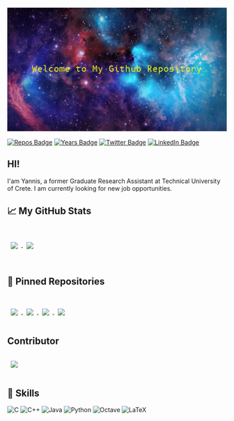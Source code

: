 <!-- [![Yannis Papagiannakos GitHub Banner](./assets/welcoming_gif_low.gif)](https://github.com/JohnPapagiannakos) -->
<p align="center">
    <img src='.assets/welcoming_gif_low.gif' alt="banner" width="2000"></img>
</p>


<!-- [![Visits Badge](https://badges.pufler.dev/visits/JohnPapagiannakos/JohnPapagiannakos)](https://badges.pufler.dev) -->
[![Repos Badge](https://badges.pufler.dev/repos/JohnPapagiannakos)](https://badges.pufler.dev)    [![Years Badge](https://badges.pufler.dev/years/JohnPapagiannakos)](https://badges.pufler.dev)   [![Twitter Badge](https://img.shields.io/badge/Twitter-Profile-informational?style=flat&logo=twitter&logoColor=white&color=1CA2F1)](https://twitter.com/jpapajohnn)   [![LinkedIn Badge](https://img.shields.io/badge/LinkedIn-Profile-informational?style=flat&logo=linkedin&logoColor=white&color=0D76A8)](https://www.linkedin.com/in/yannis-marios-papagiannakos/)

## HI!
I'am Yannis, a former Graduate Research Assistant at Technical University of Crete. I am currently looking for new job opportunities.

## &#x1f4c8; My GitHub Stats
<br>
<a href="https://github.com/JohnPapagiannakos">
  <img align="center" style="margin:0.5rem" src="https://github-readme-stats.vercel.app/api/top-langs/?username=JohnPapagiannakos&hide=html,css&title_color=ffffff&text_color=c9cacc&icon_color=4AB197&bg_color=1A2B34" /> </a> 

<a href="https://github.com/JohnPapagiannakos">
  <img align="center" style="margin:1rem 0.5rem" src="https://github-readme-stats.vercel.app/api?username=JohnPapagiannakos&title_color=ffffff&text_color=c9cacc&icon_color=4AB197&bg_color=1A2B34" />
</a>
<br>
<br>

## 📌 Pinned Repositories
<br>

<a href="https://github.com/JohnPapagiannakos/Mandlebrot_CUDA">
  <img align="center" style="margin:1rem 0.5rem" src="https://github-readme-stats.vercel.app/api/pin/?username=JohnPapagiannakos&repo=Mandlebrot_CUDA&title_color=ffffff&text_color=c9cacc&icon_color=4AB197&bg_color=1A2B34" />
</a>

<a href="https://github.com/JohnPapagiannakos/Mandlebrot_CUDA">
  <img align="center" style="margin:1rem 0.5rem" src="https://github-readme-stats.vercel.app/api/pin/?username=JohnPapagiannakos&repo=graphcpp&title_color=ffffff&text_color=c9cacc&icon_color=4AB197&bg_color=1A2B34" />
</a>

<a href="https://github.com/JohnPapagiannakos/Mandlebrot_CUDA">
  <img align="center" style="margin:1rem 0.5rem" src="https://github-readme-stats.vercel.app/api/pin/?username=JohnPapagiannakos&repo=merkletree&title_color=ffffff&text_color=c9cacc&icon_color=4AB197&bg_color=1A2B34" />
</a>

<a href="https://github.com/JohnPapagiannakos/meteoAPI">
  <img align="center" style="margin:1rem 0.5rem" src="https://github-readme-stats.vercel.app/api/pin/?username=JohnPapagiannakos&repo=meteoAPI&title_color=ffffff&text_color=c9cacc&icon_color=4AB197&bg_color=1A2B34" />
</a>

</a>

## Contributor

<a href="https://github.com/neurocom/partensor-toolbox">
  <img align="center" style="margin:1rem 0.5rem" src="https://github-readme-stats.vercel.app/api/pin/?username=neurocom&repo=partensor-toolbox&title_color=ffffff&text_color=c9cacc&icon_color=4AB197&bg_color=1A2B34" />
</a>

## 💼 Skills
<!-- https://github.com/Ileriayo/markdown-badges -->
![C](https://img.shields.io/badge/c-%2300599C.svg?style=for-the-badge&logo=c&logoColor=white) ![C++](https://img.shields.io/badge/c++-%2300599C.svg?style=for-the-badge&logo=c%2B%2B&logoColor=white) ![Java](https://img.shields.io/badge/java-%23ED8B00.svg?style=for-the-badge&logo=java&logoColor=white) ![Python](https://img.shields.io/badge/python-3670A0?style=for-the-badge&logo=python&logoColor=ffdd54) ![Octave](https://img.shields.io/badge/OCTAVE-darkblue?style=for-the-badge&logo=octave&logoColor=fcd683) ![LaTeX](https://img.shields.io/badge/latex-%23008080.svg?style=for-the-badge&logo=latex&logoColor=white)